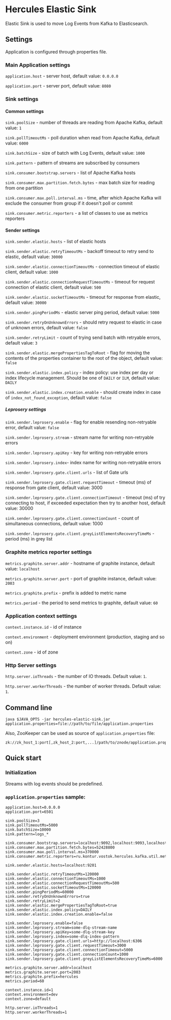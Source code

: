# Hercules Elastic Sink
Elastic Sink is used to move Log Events from Kafka to Elasticsearch.

## Settings
Application is configured through properties file.

### Main Application settings
`application.host` - server host, default value: `0.0.0.0`

`application.port` - server port, default value: `8080`

### Sink settings
#### Common settings
`sink.poolSize` - number of threads are reading from Apache Kafka, default value: `1`

`sink.pollTimeoutMs` - poll duration when read from Apache Kafka, default value: `6000`

`sink.batchSize` - size of batch with Log Events, default value: `1000`

`sink.pattern` - pattern of streams are subscribed by consumers 

`sink.consumer.bootstrap.servers` - list of Apache Kafka hosts

`sink.consumer.max.partition.fetch.bytes` - max batch size for reading from one partition

`sink.consumer.max.poll.interval.ms` - time, after which Apache Kafka will exclude the consumer from group if it doesn't poll or commit

`sink.consumer.metric.reporters` - a list of classes to use as metrics reporters

#### Sender settings
`sink.sender.elastic.hosts` - list of elastic hosts

`sink.sender.elastic.retryTimeoutMs` - backoff timeout to retry send to elastic, default value: `30000`

`sink.sender.elastic.connectionTimeoutMs` - connection timeout of elastic client, default value: `1000`

`sink.sender.elastic.connectionRequestTimeoutMs` - timeout for request connection of elastic client, default value: `500`

`sink.sender.elastic.socketTimeoutMs` - timeout for response from elastic, default value: `30000`

`sink.sender.pingPeriodMs` - elastic server ping period, default value: `5000`

`sink.sender.retryOnUnknownErrors` - should retry request to elastic in case of unknown errors, default value: `false`

`sink.sender.retryLimit` - count of trying send batch with retryable errors, default value: `3`

`sink.sender.elastic.mergePropertiesTagToRoot` - flag for moving the contents of the properties container to the root of the object, default value: `false`

`sink.sender.elastic.index.policy` - index policy: use index per day or index lifecycle management. Should be one of `DAILY` or `ILM`, default value: `DAILY`

`sink.sender.elastic.index.creation.enable` - should create index in case of `index_not_found_exception`, default value: `false`
  
##### Leprosery settings
`sink.sender.leprosery.enable` - flag for enable resending non-retryable error, default value: `false`

`sink.sender.leprosery.stream` - stream name for writing non-retryable errors
 
`sink.sender.leprosery.apiKey` - key for writing non-retryable errors

`sink.sender.leprosery.index`- index name for writing non-retryable errors

`sink.sender.leprosery.gate.client.urls` - list of Gate urls

`sink.sender.leprosery.gate.client.requestTimeout` - timeout (ms) of response from gate client, default value: 3000

`sink.sender.leprosery.gate.client.connectionTimeout` - timeout (ms) of try connecting to host, if exceeded expectation then try to another host, default value: 30000

`sink.sender.leprosery.gate.client.connectionCount` - count of simultaneous connections, default value: 1000

`sink.sender.leprosery.gate.client.greyListElementsRecoveryTimeMs` - period (ms) in grey list

### Graphite metrics reporter settings
`metrics.graphite.server.addr` - hostname of graphite instance, default value: `localhost`

`metrics.graphite.server.port` - port of graphite instance, default value: `2003`

`metrics.graphite.prefix` - prefix is added to metric name

`metrics.period` - the period to send metrics to graphite, default value: `60`

### Application context settings
`context.instance.id` - id of instance

`context.environment` - deployment environment (production, staging and so on)

`context.zone` - id of zone

### Http Server settings
`http.server.ioThreads` - the number of IO threads. Default value: `1`.

`http.server.workerThreads` - the number of worker threads. Default value: `1`.

## Command line
`java $JAVA_OPTS -jar hercules-elastic-sink.jar application.properties=file://path/to/file/application.properties`

Also, ZooKeeper can be used as source of `application.properties` file:  
```
zk://zk_host_1:port[,zk_host_2:port,...]/path/to/znode/application.properties
```

## Quick start
### Initialization
Streams with log events should be predefined.

### `application.properties` sample:
```properties
application.host=0.0.0.0
application.port=6501

sink.poolSize=3
sink.pollTimeoutMs=5000
sink.batchSize=10000
sink.pattern=logs_*

sink.consumer.bootstrap.servers=localhost:9092,localhost:9093,localhost:9094
sink.consumer.max.partition.fetch.bytes=52428800
sink.consumer.max.poll.interval.ms=370000
sink.consumer.metric.reporters=ru.kontur.vostok.hercules.kafka.util.metrics.GraphiteReporter

sink.sender.elastic.hosts=localhost:9201

sink.sender.elastic.retryTimeoutMs=120000
sink.sender.elastic.connectionTimeoutMs=1000
sink.sender.elastic.connectionRequestTimeoutMs=500
sink.sender.elastic.socketTimeoutMs=120000
sink.sender.pingPeriodMs=60000
sink.sender.retryOnUnknownErrors=true
sink.sender.retryLimit=2
sink.sender.elastic.mergePropertiesTagToRoot=true
sink.sender.elastic.index.policy=DAILY
sink.sender.elastic.index.creation.enable=false

sink.sender.leprosery.enable=false
sink.sender.leprosery.stream=some-dlq-stream-name
sink.sender.leprosery.apiKey=some-dlq-stream-key
sink.sender.leprosery.index=some-dlq-index-pattern
sink.sender.leprosery.gate.client.urls=http://localhost:6306
sink.sender.leprosery.gate.client.requestTimeout=3000
sink.sender.leprosery.gate.client.connectionTimeout=5000
sink.sender.leprosery.gate.client.connectionCount=1000
sink.sender.leprosery.gate.client.greyListElementsRecoveryTimeMs=6000

metrics.graphite.server.addr=localhost
metrics.graphite.server.port=2003
metrics.graphite.prefix=hercules
metrics.period=60

context.instance.id=1
context.environment=dev
context.zone=default

http.server.ioThreads=1
http.server.workerThreads=1
```
